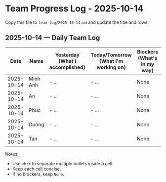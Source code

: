 # Team Progress Log - 2025-10-14

Copy this file to `team-log/2025-10-14.md` and update the title and rows.

## 2025-10-14 — Daily Team Log

| Date | Name | Yesterday (What I accomplished) | Today/Tomorrow (What I'm working on) | Blockers (What's in my way) |
|---|---|---|---|---|
| 2025-10-14 | Minh Anh | - ... | - ... | None |
| 2025-10-14 | An | - ... | - ... | None |
| 2025-10-14 | Phuc | - ... | - ... | None |
| 2025-10-14 | Duong | - ... | - ... | None |
| 2025-10-14 | Tan | - ... | - ... | None |

Notes:
- Use `<br>` to separate multiple bullets inside a cell.
- Keep each cell concise.
- If no blockers, keep `None`.